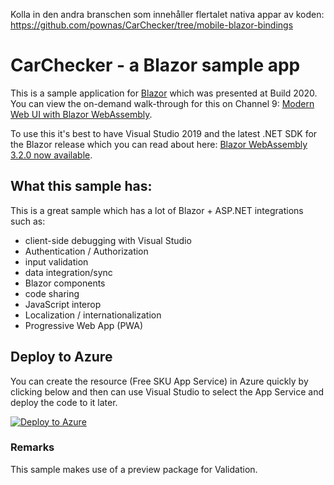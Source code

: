 Kolla in den andra branschen som innehåller flertalet nativa appar av koden:
https://github.com/pownas/CarChecker/tree/mobile-blazor-bindings


# CarChecker - a Blazor sample app
This is a sample application for [Blazor](https://blazor.net) which was presented at Build 2020.  You can view the on-demand walk-through for this on Channel 9: [Modern Web UI with Blazor WebAssembly](https://aka.ms/blazor-in-action).

To use this it's best to have Visual Studio 2019 and the latest .NET SDK for the Blazor release which you can read about here: [Blazor WebAssembly 3.2.0 now available](https://devblogs.microsoft.com/aspnet/blazor-webassembly-3-2-0-now-available/).

## What this sample has:
This is a great sample which has a lot of Blazor + ASP.NET integrations such as:
- client-side debugging with Visual Studio 
- Authentication / Authorization
- input validation
- data integration/sync
- Blazor components
- code sharing
- JavaScript interop
- Localization / internationalization
- Progressive Web App (PWA)

## Deploy to Azure
You can create the resource (Free SKU App Service) in Azure quickly by clicking below and then can use Visual Studio to select the App Service and deploy the code to it later.

[![Deploy to Azure](https://aka.ms/deploytoazurebutton)](https://portal.azure.com/#create/Microsoft.Template/uri/https%3A%2F%2Fraw.githubusercontent.com%2Ftimheuer%2FCarChecker%2Fmaster%2Fdeploy.json)

### Remarks
This sample makes use of a preview package for Validation.
